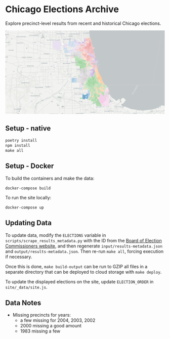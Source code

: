 # Chicago Elections Archive

Explore precinct-level results from recent and historical Chicago elections.

![Screenshot of northeast Illinois presidential results](./src/img/chi-elections-social.png "Screenshot of 2019 Chicago mayoral general election results")

## Setup - native

```shell
poetry install
npm install
make all
```

## Setup - Docker

To build the containers and make the data:
```shell
docker-compose build
```

To run the site locally:
```shell
docker-compose up
```

## Updating Data

To update data, modify the `ELECTIONS` variable in `scripts/scrape_results_metadata.py` with the ID from the [Board of Election Commissioners website](https://chicagoelections.gov/en/election-results.html), and then regenerate `input/results-metadata.json` and `output/results-metadata.json`. Then re-run `make all`, forcing execution if necessary.

Once this is done, `make build-output` can be run to GZIP all files in a separate directory that can be deployed to cloud storage with `make deploy`.

To update the displayed elections on the site, update `ELECTION_ORDER` in `site/_data/site.js`.

## Data Notes

- Missing precincts for years:
  - a few missing for 2004, 2003, 2002
  - 2000 missing a good amount
  - 1983 missing a few
